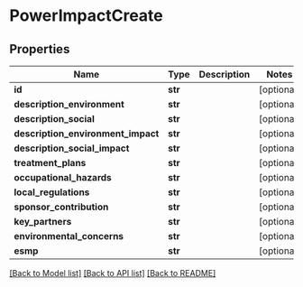 # PowerImpactCreate

## Properties
Name | Type | Description | Notes
------------ | ------------- | ------------- | -------------
**id** | **str** |  | [optional] 
**description_environment** | **str** |  | [optional] 
**description_social** | **str** |  | [optional] 
**description_environment_impact** | **str** |  | [optional] 
**description_social_impact** | **str** |  | [optional] 
**treatment_plans** | **str** |  | [optional] 
**occupational_hazards** | **str** |  | [optional] 
**local_regulations** | **str** |  | [optional] 
**sponsor_contribution** | **str** |  | [optional] 
**key_partners** | **str** |  | [optional] 
**environmental_concerns** | **str** |  | [optional] 
**esmp** | **str** |  | [optional] 

[[Back to Model list]](../README.md#documentation-for-models) [[Back to API list]](../README.md#documentation-for-api-endpoints) [[Back to README]](../README.md)


